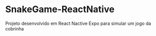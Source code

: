 # SnakeGame-ReactNative
Projeto desenvolvido em React Nactive Expo para simular um jogo da cobrinha
